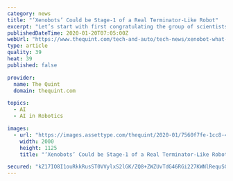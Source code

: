 ```yaml
---
category: news
title: "‘Xenobots’ Could be Stage-1 of a Real Terminator-Like Robot"
excerpt: "Let’s start with first congratulating the group of scientists and researchers who made ... Remember, it’s experiments like these that gave birth to fully self-aware AI like Samsung’s Neon and even Sophia the AI robot. Also Read: Say Hello to Neon: The AI Video Bots That Have Human Emotions With Xenobot, you are seeing the next stage ..."
publishedDateTime: 2020-01-20T07:05:00Z
webUrl: "https://www.thequint.com/tech-and-auto/tech-news/xenobot-what-it-is-and-how-was-it-made"
type: article
quality: 39
heat: 39
published: false

provider:
  name: The Quint
  domain: thequint.com

topics:
  - AI
  - AI in Robotics

images:
  - url: "https://images.assettype.com/thequint/2020-01/7560f7fe-1cc8-48be-9839-5725cae490ca/hero_image_3.jpg"
    width: 2000
    height: 1125
    title: "‘Xenobots’ Could be Stage-1 of a Real Terminator-Like Robot"

secured: "kZ17IO8I1ouRkkRusST0VVylxS2lGK/ZQ8+ZWZUvTdG46RGi227KWNlRequSG355/mz64HoNJmkGOKMYSUqKMA6yLzXIdaETnp2meycZZVFOeD0DTUgstcU4KutGvYtRUFwiOWhTTQ4L/kJ8vB3v+Y8eCehugtleD1G1UXeZXOb8tc9MGoH+D3ZiEnd3CCGwd8CubbUPGQ25GPeLvAwq2F/GTfY8KssAg16durfNb4JTtmxFUz3fA1EZ3og7Qc9Ep/lUPSsBV2vt9Ppm6kxMgw0EKz7CSMH2/ufAbIHDwEEm4FefVMDR2J92YrG75gCtAxtJXtdP2L4JY5KecQmAYAWHTF2z0+9dVYdZqyFCYx75geqC19RHLKzwwz0qtB5o8P9AP3Ha0eeQ9XPvsiWzuOd5Sj1GNLQDWZ+FDSNmXl/oT4u/kCrHo2GyGoj9OGAhkkqTS2g0s86ubHmfTs8Vyg==;t90zo9vaKYIbq/Fle3SqiA=="
---
```


